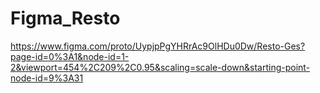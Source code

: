 # Figma_Resto

https://www.figma.com/proto/UypjpPgYHRrAc9OlHDu0Dw/Resto-Ges?page-id=0%3A1&node-id=1-2&viewport=454%2C209%2C0.95&scaling=scale-down&starting-point-node-id=9%3A31
